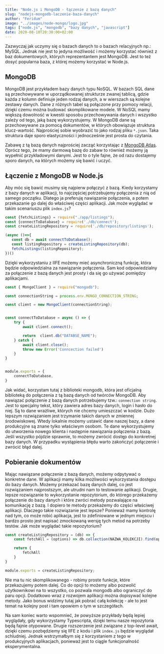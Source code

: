 ```yaml
---
title: "Node.js i MongoDB - łączenie z bazą danych"
slug: "nodejs-mongodb-laczenie-baza-danych"
author: "Feridum"
image: "../images/node-mongo/logo.jpg"
tags: ["node.js", "mongodb", "bazy danych", "javascript"]
date: 2020-08-10T20:30:00+02:00
---
```


Zazwyczaj jak uczymy się o bazach danych to o bazach relacyjnych np.: MySQL. Jednak nie jest to jedyna możliwość i możemy korzystać również z baz dokumentowych, których reprezentantem jest MongoDB. Jest to też dosyć popularna baza, z której możemy korzystać w Node.js.

<!--more-->

## MongoDB

MongoDB jest przykładem bazy danych typu NoSQL. W bazach SQL dane są przechowywane w uporządkowanej strukturze zwanej tablicą, gdzie każda z kolumn definiuje jeden rodzaj danych, a w wierszach są kolejne zestawy danych. Dane z różnych tabel są połączone przy pomocy relacji, dzięki czemu można budować skomplikowane modele. W NoSQL mamy większą dowolność w kwestii sposobu przechowywania danych i wszystko zależy od tego, jaką bazę wykorzystujemy. W MongoDB dane są przechowywane za pomocą dokumentów, w których obowiązuje struktura klucz-wartość. Najprościej sobie wyobrazić to jako rodzaj pliku `*.json`. Taka struktura daje sporo elastyczności i jednocześnie jest prosta do czytania. 

Zabawę z tą bazą danych najprościej zacząć korzystając z [MongoDB Atlas](https://www.mongodb.com/cloud/atlas). Oprócz tego, że mamy darmową bazę do zabaw to również możemy ją wypełnić przykładowymi danymi. Jest to o tyle fajne, że od razu dostajemy sporo danych, na których możemy się bawić i uczyć. 

## Łączenie z MongoDB w Node.js

Aby móc się bawić musimy się najpierw połączyć z bazą. Kiedy korzystamy z bazy danych w aplikacji, to najczęściej potrzebujemy połączenia z nią od samego początku. Dlatego ja preferuję nawiązanie połączenia, a potem przekazanie go dalej do właściwej części aplikacji. Jak może wyglądać w takim scenariuszu plik `index.js`? 

```js
const {fetchListings} = require("./app/listings");
const {connectToDatabase} = require('./db/connect');
const createListingRepository = require('./db/repository/listings');

(async ()=>{
   const db = await connectToDatabase();
   const listingRepository = createListingRepository(db);
   fetchListings(listingRepository);
})()

```

Dzięki wykorzystaniu z IIFE możemy mieć asynchroniczną funkcję, która będzie odpowiedzialna za nawiązanie połączenia. Sam kod odpowiedzialny za połączenie z bazą danych jest prosty i da się go używać pomiędzy aplikacjami.

```js
const { MongoClient } = require("mongodb");

const connectionString = process.env.MONGO_CONNECTION_STRING;

const client = new MongoClient(connectionString);


const connectToDatabase = async () => {
    try {
        await client.connect();

        return  client.db("DATABSE_NAME");
    } catch {
        await client.close();
        throw new Error('Conncection failed')
    }
}


module.exports = {
    connectToDatabase,
}

```

Jak widać, korzystam tutaj z biblioteki mongodb, która jest oficjalną biblioteką do połączenia z tą bazą danych od twórców MongoDB. Aby nawiązać połączenie z bazą danych potrzebujemy tzw.: `connection string`. Jest to specjalny tekst, który zawiera adres bazy danych, login i hasło do niej. Są to dane wrażliwe, których nie chcemy umieszczać w kodzie. Dużo lepszym rozwiązaniem jest trzymanie takich danych w zmiennej środowiskowej. Wtedy lokalnie możemy ustawić dane naszej bazy, a dane produkcyjne są znane tylko właściwym osobom. Te dane wykorzystujemy do utworzenia nowego klienta i następnie nawiązania połączenia z bazą. Jeśli wszystko pójdzie sprawnie, to możemy zwrócić dostęp do konkretnej bazy danych. W przypadku wystąpienia błędu warto zakończyć połączenie i zwrócić błąd dalej.

## Pobieranie dokumentów

Mając nawiązane połączenie z bazą danych, możemy odpytywać o konkretne dane.  W aplikacji mamy kilka możliwości wykorzystania dostępu do bazy danych. Możemy przekazać bazę danych dalej, co jest rozwiązaniem najprostszym, ale utrudni nam to testowanie aplikacji. Drugie, lepsze rozwiązanie to wykorzystanie repozytorium, do którego przekażemy połączenie do bazy danych i które zwróci metody pozwalające na komunikację z bazą. I dopiero te metody przekażemy do części właściwej aplikacji. Dlaczego takie rozwiązanie jest lepsze? Ponieważ mamy kontrolę nad tym, co może robić aplikacja, jest to zdefiniowane w jednym miejscu i bardzo prosto jest napisać zmockowaną wersję tych metod na potrzeby testów. Jak może wyglądać takie repozytorium?

```js
const createListingRepository = (db) => {
    const fetchAll = (options) => db.collection(NAZWA_KOLEKCJI).find(options);

    return {
        fetchAll
    }
}

module.exports = createListingRepository;
```

Nie ma tu nic skomplikowanego - robimy proste funkcje, które przekazujemy potem dalej. Co do opcji to możemy albo pozwolić użytkownikowi na to wszystko, co pozwala mongodb albo ograniczyć do paru opcji. Dodatkowo wraz z rozwojem aplikacji można dopisywać kolejne metody. Jako bonus widzimy tutaj jak pobrać całą kolekcję - ale to jest temat na kolejny post i tam opowiem o tym w szczegółach.  

Na sam koniec warto wspomnieć, że powyższe przykłady będą lepiej wyglądały, gdy wykorzystamy Typescripta, dzięki temu nasze repozytoria będą fajnie otypowane. Drugie rozszerzenie jest związane z top-level await, dzięki czemu pozbędziemy się IIFE z kodu i plik `index.js` będzie wyglądał schludniej. Jednak wstrzymałbym się z korzystaniem z tego w produkcyjnych aplikacjach, ponieważ jest to ciągle funkcjonalność eksperymentalna.
